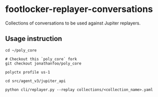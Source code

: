 # footlocker-replayer-conversations

Collections of conversations to be used against Jupiter replayers.

## Usage instruction
```
cd ~/poly_core

# Checkout this `poly_core` fork
git checkout jonathanfoo/poly_core

polyctx profile us-1

cd src/agent_v3/jupiter_api

python cli/replayer.py --replay collections/<collection_name>.yaml
```


